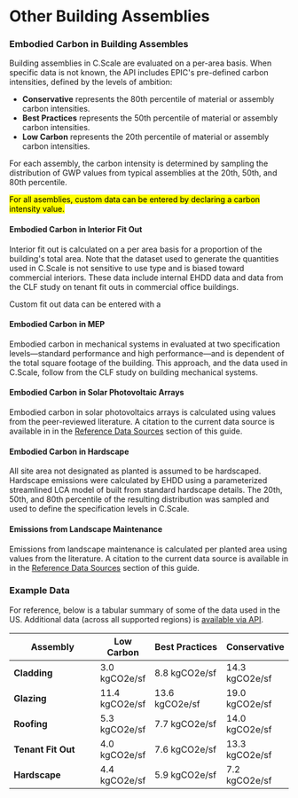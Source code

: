 # Other Building Assemblies

### Embodied Carbon in Building Assembles

Building assemblies in C.Scale are evaluated on a per-area basis. When specific data is not known, the API includes EPIC's pre-defined carbon intensities, defined by the levels of ambition:

* **Conservative** represents the 80th percentile of material or assembly carbon intensities.
* **Best Practices** represents the 50th percentile of material or assembly carbon intensities.
* **Low Carbon** represents the 20th percentile of material or assembly carbon intensities.

For each assembly, the carbon intensity is determined by sampling the distribution of GWP values from typical assemblies at the 20th, 50th, and 80th percentile.&#x20;

<mark style="background-color:yellow;">For all asemblies, custom data can be entered by declaring a carbon intensity value.</mark>&#x20;

#### Embodied Carbon in Interior Fit Out

Interior fit out is calculated on a per area basis for a proportion of the building's total area. Note that the dataset used to generate the quantities used in C.Scale is not sensitive to use type and is biased toward commercial interiors. These data include internal EHDD data and data from the CLF study on tenant fit outs in commercial office buildings.

Custom fit out data can be entered with a&#x20;

#### Embodied Carbon in MEP

Embodied carbon in mechanical systems in evaluated at two specification levels—standard performance and high performance—and is dependent of the total square footage of the building. This approach, and the data used in C.Scale, follow from the CLF study on building mechanical systems.

#### Embodied Carbon in Solar Photovoltaic Arrays

Embodied carbon in solar photovoltaics arrays is calculated using values from the peer-reviewed literature. A citation to the current data source is available in in the [Reference Data Sources](../c.scale-tm-data-model/methodology/broken-reference/) section of this guide.

#### Embodied Carbon in Hardscape

All site area not designated as planted is assumed to be hardscaped. Hardscape emissions were calculated by EHDD using a parameterized streamlined LCA model of built from standard hardscape details. The 20th, 50th, and 80th percentile of the resulting distribution was sampled and used to define the specification levels in C.Scale.

#### Emissions from Landscape Maintenance

Emissions from landscape maintenance is calculated per planted area using values from the literature. A citation to the current data source is available in in the [Reference Data Sources](../c.scale-tm-data-model/methodology/broken-reference/) section of this guide.

### Example Data

For reference, below is a tabular summary of some of the data used in the US. Additional data (across all supported regions) is [available via API](../reference-data.md#reference-data-via-api).&#x20;

<table><thead><tr><th width="243">Assembly</th><th>Low Carbon</th><th width="172">Best Practices</th><th>Conservative</th></tr></thead><tbody><tr><td><strong>Cladding</strong></td><td>3.0 kgCO2e/sf</td><td>8.8 kgCO2e/sf</td><td>14.3 kgCO2e/sf</td></tr><tr><td><strong>Glazing</strong></td><td>11.4 kgCO2e/sf</td><td>13.6 kgCO2e/sf</td><td>19.0 kgCO2e/sf</td></tr><tr><td><strong>Roofing</strong></td><td>5.3 kgCO2e/sf</td><td>7.7 kgCO2e/sf</td><td>14.0 kgCO2e/sf</td></tr><tr><td><strong>Tenant Fit Out</strong></td><td>4.0 kgCO2e/sf</td><td>7.6 kgCO2e/sf</td><td>13.3 kgCO2e/sf</td></tr><tr><td><strong>Hardscape</strong></td><td>4.4 kgCO2e/sf</td><td>5.9 kgCO2e/sf</td><td>7.2 kgCO2e/sf</td></tr></tbody></table>

###

